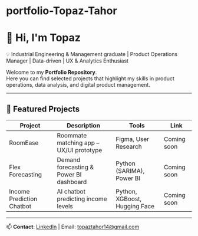 # portfolio-Topaz-Tahor

# 👋 Hi, I'm Topaz  

💡 Industrial Engineering & Management graduate | Product Operations Manager | Data-driven | UX & Analytics Enthusiast

Welcome to my **Portfolio Repository**.  
Here you can find selected projects that highlight my skills in product operations, data analysis, and digital product management.  

---

## 🚀 Featured Projects

| Project | Description | Tools | Link |
|---------|-------------|-------|------|
| RoomEase | Roommate matching app – UX/UI prototype | Figma, User Research | Coming soon |
| Flex Forecasting | Demand forecasting & Power BI dashboard | Python (SARIMA), Power BI | Coming soon |
| Income Prediction Chatbot | AI chatbot predicting income levels | Python, XGBoost, Hugging Face | Coming soon |

---

📫 **Contact**: [LinkedIn](https://www.linkedin.com/in/topaz-tahor) | Email: topaztahor14@gmail.com
